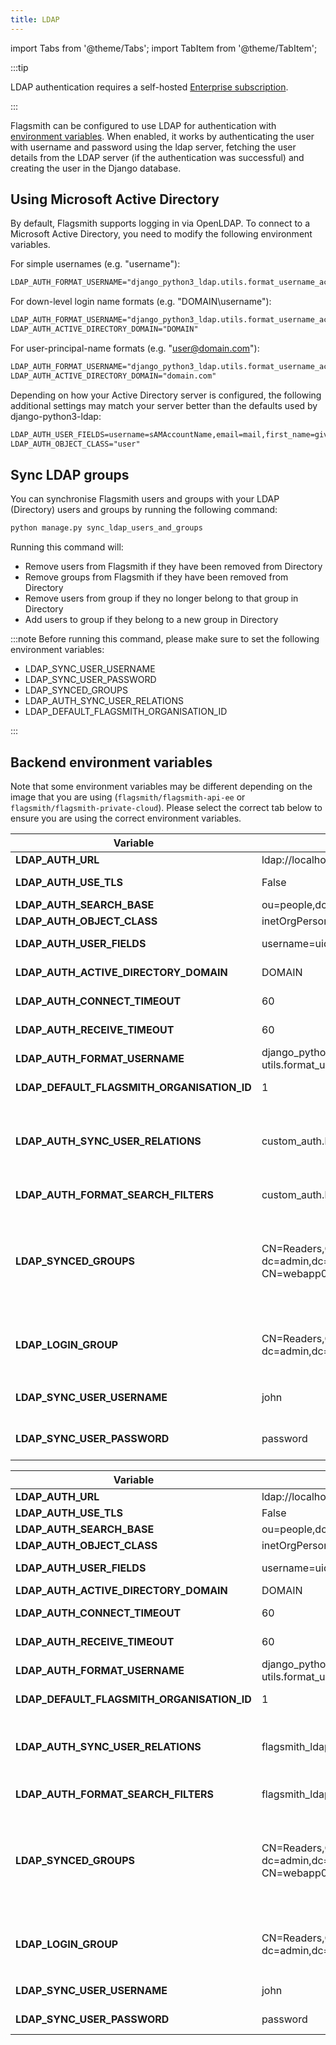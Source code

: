 ```yaml
---
title: LDAP
---
```


import Tabs from '@theme/Tabs'; import TabItem from '@theme/TabItem';

:::tip

LDAP authentication requires a self-hosted [Enterprise subscription](https://flagsmith.com/pricing).

:::

Flagsmith can be configured to use LDAP for authentication with [environment variables](#backend-environment-variables).
When enabled, it works by authenticating the user with username and password using the ldap server, fetching the user
details from the LDAP server (if the authentication was successful) and creating the user in the Django database.

## Using Microsoft Active Directory

By default, Flagsmith supports logging in via OpenLDAP. To connect to a Microsoft Active Directory, you need to modify
the following environment variables.

For simple usernames (e.g. "username"):

```txt
LDAP_AUTH_FORMAT_USERNAME="django_python3_ldap.utils.format_username_active_directory"
```

For down-level login name formats (e.g. "DOMAIN\username"):

```txt
LDAP_AUTH_FORMAT_USERNAME="django_python3_ldap.utils.format_username_active_directory"
LDAP_AUTH_ACTIVE_DIRECTORY_DOMAIN="DOMAIN"
```

For user-principal-name formats (e.g. "user@domain.com"):

```txt
LDAP_AUTH_FORMAT_USERNAME="django_python3_ldap.utils.format_username_active_directory_principal"
LDAP_AUTH_ACTIVE_DIRECTORY_DOMAIN="domain.com"
```

Depending on how your Active Directory server is configured, the following additional settings may match your server
better than the defaults used by django-python3-ldap:

```txt
LDAP_AUTH_USER_FIELDS=username=sAMAccountName,email=mail,first_name=givenName,last_name=sn
LDAP_AUTH_OBJECT_CLASS="user"
```

## Sync LDAP groups

You can synchronise Flagsmith users and groups with your LDAP (Directory) users and groups by running the following
command:

```bash
python manage.py sync_ldap_users_and_groups
```

Running this command will:

- Remove users from Flagsmith if they have been removed from Directory
- Remove groups from Flagsmith if they have been removed from Directory
- Remove users from group if they no longer belong to that group in Directory
- Add users to group if they belong to a new group in Directory

:::note Before running this command, please make sure to set the following environment variables:

- LDAP_SYNC_USER_USERNAME
- LDAP_SYNC_USER_PASSWORD
- LDAP_SYNCED_GROUPS
- LDAP_AUTH_SYNC_USER_RELATIONS
- LDAP_DEFAULT_FLAGSMITH_ORGANISATION_ID

:::

## Backend environment variables

Note that some environment variables may be different depending on the image that you are using
(`flagsmith/flagsmith-api-ee` or `flagsmith/flagsmith-private-cloud`). Please select the correct tab below to ensure you
are using the correct environment variables.

<Tabs groupId="ImageType">
<TabItem value="ee" label="flagsmith-api-ee">

| Variable                                   | Example Value                                                                                            | Description                                                                                                                                                                                                                                                                                                                                          | Default Value                                              |
| ------------------------------------------ | -------------------------------------------------------------------------------------------------------- | ---------------------------------------------------------------------------------------------------------------------------------------------------------------------------------------------------------------------------------------------------------------------------------------------------------------------------------------------------- | ---------------------------------------------------------- |
| **LDAP_AUTH_URL**                          | ldap://localhost:389                                                                                     | The URL of the LDAP server                                                                                                                                                                                                                                                                                                                           | None                                                       |
| **LDAP_AUTH_USE_TLS**                      | False                                                                                                    | Setting this to true will initiate TLS on connection                                                                                                                                                                                                                                                                                                 | False                                                      |
| **LDAP_AUTH_SEARCH_BASE**                  | ou=people,dc=example,dc=com                                                                              | The LDAP search base for looking up users                                                                                                                                                                                                                                                                                                            | ou=people,dc=example,dc=com                                |
| **LDAP_AUTH_OBJECT_CLASS**                 | inetOrgPerson                                                                                            | The LDAP class that represents a user                                                                                                                                                                                                                                                                                                                | inetOrgPerson                                              |
| **LDAP_AUTH_USER_FIELDS**                  | username=uid,email=email                                                                                 | User model fields mapped to the LDAP attributes that represent them.                                                                                                                                                                                                                                                                                 | username=uid,email=email,first_name=givenName,last_name=sn |
| **LDAP_AUTH_ACTIVE_DIRECTORY_DOMAIN**      | DOMAIN                                                                                                   | Sets the login domain for Active Directory users.                                                                                                                                                                                                                                                                                                    | None                                                       |
| **LDAP_AUTH_CONNECT_TIMEOUT**              | 60                                                                                                       | Set connection timeouts (in seconds) on the underlying `ldap3` library.                                                                                                                                                                                                                                                                              | None                                                       |
| **LDAP_AUTH_RECEIVE_TIMEOUT**              | 60                                                                                                       | Set receive timeouts (in seconds) on the underlying `ldap3` library.                                                                                                                                                                                                                                                                                 | None                                                       |
| **LDAP_AUTH_FORMAT_USERNAME**              | django_python3_ldap.<br/>utils.format_username_openldap                                                  | Path to a callable used to format the username to bind to the LDAP server                                                                                                                                                                                                                                                                            | django_python3_ldap.utils.format_username_openldap         |
| **LDAP_DEFAULT_FLAGSMITH_ORGANISATION_ID** | 1                                                                                                        | All newly created users will be added to this originisation                                                                                                                                                                                                                                                                                          | None                                                       |
| **LDAP_AUTH_SYNC_USER_RELATIONS**          | custom_auth.ldap.sync_user_groups                                                                        | Path to a callable used to sync user relations. Note: if you are setting this value to `custom_auth.ldap.sync_user_groups` please make sure `LDAP_DEFAULT_FLAGSMITH_ORGANISATION_ID` is set.                                                                                                                                                         | django_python3_ldap.utils.sync_user_relations              |
| **LDAP_AUTH_FORMAT_SEARCH_FILTERS**        | custom_auth.ldap.login_group_search_filter                                                               | Path to a callable used to add search filters to login to restrict login to a certain group                                                                                                                                                                                                                                                          | django_python3_ldap.utils.format_search_filters            |
| **LDAP_SYNCED_GROUPS**                     | CN=Readers,CN=Roles,CN=webapp01,<br/>dc=admin,dc=com:CN=Marvel,CN=Roles,<br/>CN=webapp01,dc=admin,dc=com | colon(:) seperated list of DN's of ldap group that will be copied over to flagmsith (lazily, i.e: On user login we will create the group(s) and add the current user to the group(s) if the user is a part of them). Note: please make sure to set `LDAP_AUTH_SYNC_USER_RELATIONS` to `custom_auth.ldap.sync_user_groups` in order for this to work. | []                                                         |
| **LDAP_LOGIN_GROUP**                       | CN=Readers,CN=Roles,CN=webapp01,<br/>dc=admin,dc=com                                                     | DN of the user allowed login user group. Note: Please make sure to set `LDAP_AUTH_FORMAT_SEARCH_FILTERS` to `custom_auth.ldap.login_group_search_filter` in order for this to work.                                                                                                                                                                  | None                                                       |
| **LDAP_SYNC_USER_USERNAME**                | john                                                                                                     | Username used by [sync_ldap_users_and_groups](#sync-ldap-groups) in order to connect to the server.                                                                                                                                                                                                                                                  | None                                                       |
| **LDAP_SYNC_USER_PASSWORD**                | password                                                                                                 | Password used by [sync_ldap_users_and_groups](#sync-ldap-groups) in order to connect to the server.                                                                                                                                                                                                                                                  | None                                                       |

</TabItem>
<TabItem value="pc" label="flagsmith-private-cloud">

| Variable                                   | Example Value                                                                                            | Description                                                                                                                                                                                                                                                                                                                                        | Default Value                                              |
| ------------------------------------------ | -------------------------------------------------------------------------------------------------------- | -------------------------------------------------------------------------------------------------------------------------------------------------------------------------------------------------------------------------------------------------------------------------------------------------------------------------------------------------- | ---------------------------------------------------------- |
| **LDAP_AUTH_URL**                          | ldap://localhost:389                                                                                     | The URL of the LDAP server                                                                                                                                                                                                                                                                                                                         | None                                                       |
| **LDAP_AUTH_USE_TLS**                      | False                                                                                                    | Setting this to true will initiate TLS on connection                                                                                                                                                                                                                                                                                               | False                                                      |
| **LDAP_AUTH_SEARCH_BASE**                  | ou=people,dc=example,dc=com                                                                              | The LDAP search base for looking up users                                                                                                                                                                                                                                                                                                          | ou=people,dc=example,dc=com                                |
| **LDAP_AUTH_OBJECT_CLASS**                 | inetOrgPerson                                                                                            | The LDAP class that represents a user                                                                                                                                                                                                                                                                                                              | inetOrgPerson                                              |
| **LDAP_AUTH_USER_FIELDS**                  | username=uid,email=email                                                                                 | User model fields mapped to the LDAP attributes that represent them.                                                                                                                                                                                                                                                                               | username=uid,email=email,first_name=givenName,last_name=sn |
| **LDAP_AUTH_ACTIVE_DIRECTORY_DOMAIN**      | DOMAIN                                                                                                   | Sets the login domain for Active Directory users.                                                                                                                                                                                                                                                                                                  | None                                                       |
| **LDAP_AUTH_CONNECT_TIMEOUT**              | 60                                                                                                       | Set connection timeouts (in seconds) on the underlying `ldap3` library.                                                                                                                                                                                                                                                                            | None                                                       |
| **LDAP_AUTH_RECEIVE_TIMEOUT**              | 60                                                                                                       | Set receive timeouts (in seconds) on the underlying `ldap3` library.                                                                                                                                                                                                                                                                               | None                                                       |
| **LDAP_AUTH_FORMAT_USERNAME**              | django_python3_ldap.<br/>utils.format_username_openldap                                                  | Path to a callable used to format the username to bind to the LDAP server                                                                                                                                                                                                                                                                          | django_python3_ldap.utils.format_username_openldap         |
| **LDAP_DEFAULT_FLAGSMITH_ORGANISATION_ID** | 1                                                                                                        | All newly created users will be added to this originisation                                                                                                                                                                                                                                                                                        | None                                                       |
| **LDAP_AUTH_SYNC_USER_RELATIONS**          | flagsmith_ldap.ldap.sync_user_groups                                                                     | Path to a callable used to sync user relations. Note: if you are setting this value to `flagsmith_ldap.ldap.sync_user_groups` please make sure `LDAP_DEFAULT_FLAGSMITH_ORGANISATION_ID` is set.                                                                                                                                                    | django_python3_ldap.utils.sync_user_relations              |
| **LDAP_AUTH_FORMAT_SEARCH_FILTERS**        | flagsmith_ldap.ldap.login_group_search_filter                                                            | Path to a callable used to add search filters to login to restrict login to a certain group                                                                                                                                                                                                                                                        | django_python3_ldap.utils.format_search_filters            |
| **LDAP_SYNCED_GROUPS**                     | CN=Readers,CN=Roles,CN=webapp01,<br/>dc=admin,dc=com:CN=Marvel,CN=Roles,<br/>CN=webapp01,dc=admin,dc=com | colon(:) seperated list of DN's of ldap group that will be copied over to flagmsith (lazily, i.e: On user login we will create the group(s) and add the current user to the group(s) if the user is a part of them). Note: please make sure to set `LDAP_AUTH_SYNC_USER_RELATIONS` to `flagsmith.ldap.sync_user_groups` in order for this to work. | []                                                         |
| **LDAP_LOGIN_GROUP**                       | CN=Readers,CN=Roles,CN=webapp01,<br/>dc=admin,dc=com                                                     | DN of the user allowed login user group. Note: Please make sure to set `LDAP_AUTH_FORMAT_SEARCH_FILTERS` to `flagsmith_ldap.ldap.login_group_search_filter` in order for this to work.                                                                                                                                                             | None                                                       |
| **LDAP_SYNC_USER_USERNAME**                | john                                                                                                     | Username used by [sync_ldap_users_and_groups](#sync-ldap-groups) in order to connect to the server.                                                                                                                                                                                                                                                | None                                                       |
| **LDAP_SYNC_USER_PASSWORD**                | password                                                                                                 | Password used by [sync_ldap_users_and_groups](#sync-ldap-groups) in order to connect to the server.                                                                                                                                                                                                                                                | None                                                       |

</TabItem>
</Tabs>
